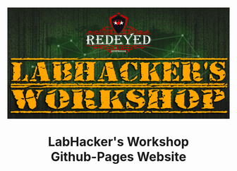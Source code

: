 <h1 align="center">

<img src="https://raw.githubusercontent.com/Ragdata/media/master/project/labhackers/Labhackers-Social-800x400-Y.png" alt="LabHacker's Workshop Repo Template" />

LabHacker's Workshop<br />Github-Pages Website

</h1>
